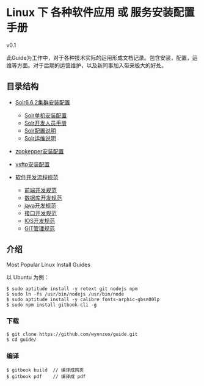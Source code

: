# Linux 下 各种软件应用 或 服务安装配置手册
v0.1

此Guide为工作中，对于各种技术实际的运用形成文档记录。包含安装，配置，运维等方面。对于后期的运营维护，以及新同事加入带来极大的好处。


## 目录结构
- [Solr6.6.2集群安装配置](solr/README.md)
  - [Solr单机安装配置](solr/single.md)
  - [Solr开发人员手册](solr/develop.md)
  - [Solr配置说明](solr/config.md)
  - [Solr运维说明](solr/operation.md)

- [zookepper安装配置](zookeeper.md)
- [vsftp安装配置](vsftp.md)

- [软件开发流程规范](devManuals/README.md)
    - [前端开发规范](devManuals/web.md)
    - [数据库开发规范](devManuals/db.md)
    - [java开发规范](devManuals/java.md)
    - [接口开发规范](devManuals/interface.md)
    - [IOS开发规范](devManuals/ios.md)
    - [GIT管理规范](devManuals/git.md)

## 介绍

Most Popular Linux Install Guides

以 Ubuntu 为例：

    $ sudo aptitude install -y retext git nodejs npm
    $ sudo ln -fs /usr/bin/nodejs /usr/bin/node
    $ sudo aptitude install -y calibre fonts-arphic-gbsn00lp
    $ sudo npm install gitbook-cli -g

### 下载

    $ git clone https://github.com/wynnzuo/guide.git
    $ cd guide/

### 编译

    $ gitbook build  // 编译成网页
    $ gitbook pdf    // 编译成 pdf


